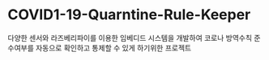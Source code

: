 # COVID1-19-Quarntine-Rule-Keeper
다양한 센서와 라즈베리파이를 이용한 임베디드 시스템을 개발하여 코로나 방역수칙 준수여부를 자동으로 확인하고 통제할 수 있게 하기위한 프로젝트
